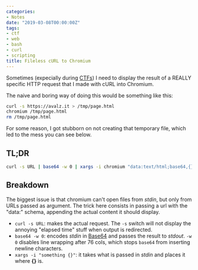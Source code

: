 ```yaml
---
categories:
- Notes
date: "2019-03-08T00:00:00Z"
tags:
- ctf
- web
- bash
- curl
- scripting
title: Fileless cURL to Chromium
---
```


Sometimes (expecially during [CTFs](https://zenhack.it/)) I need to display the result of a REALLY specific HTTP request that I made with cURL into Chromium.

The naive and boring way of doing this would be something like this:

```bash
curl -s https://avalz.it > /tmp/page.html
chromium /tmp/page.html
rm /tmp/page.html
```

For some reason, I got stubborn on not creating that temporary file, which led to the mess you can see below.

## TL;DR

```bash
curl -s URL | base64 -w 0 | xargs -i chromium "data:text/html;base64,{}"
```

## Breakdown


The biggest issue is that chromium can't open files from *stdin*, but only from URLs passed as argument.
The trick here consists in passing a url with the "data:" schema, appending the actual content it should display.

+ `curl -s URL`: makes the actual request. The `-s` switch will not display the annoying "elapsed time" stuff when output is redirected.
+ `base64 -w 0`: encodes *stdin* in [Base64](https://en.wikipedia.org/wiki/Base64) and passes the result to *stdout*. `-w 0` disables line wrapping after 76 cols, which stops `base64` from inserting newline characters.
+ `xargs -i "something {}"`: it takes what is passed in *stdin* and places it where **{}** is.

